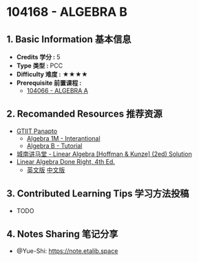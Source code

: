 # 104168 - ALGEBRA B

## 1. Basic Information 基本信息

-   **Credits 学分 :** 5
-   **Type 类型 :** PCC
-   **Difficulty 难度 :** ★★★★
-   **Prerequisite 前置课程 :** 
    -   [104066 - ALGEBRA A](./alg-a.md)


## 2. Recomanded Resources 推荐资源

-   [GTIIT Panapto](https://panopto.gtiit.edu.cn/Panopto/Pages/Home.aspx)
    -   [Algebra 1M - Interantional](https://panopto.gtiit.edu.cn/Panopto/Pages/Sessions/List.aspx#folderID=%22a3307669-8cf3-42dc-aa0e-ab8b00517416%22&view=1&maxResults=250&folderQuery=%22algebra%22)
    -   [Algebra B - Tutorial](https://panopto.gtiit.edu.cn/Panopto/Pages/Sessions/List.aspx#folderID=%2261b2ecec-427c-45d1-ab8f-adc0004c8f5a%22&maxResults=250)
-   [城南讲马堂 - Linear Algebra [Hoffman & Kunze] (2ed) Solution](https://christangdt.home.blog/algebra/linear-algebra-hoffman-kunze-2ed/)
-   [Linear Algebra Done Right, 4th Ed.](https://linear.axler.net)
    -   [英文版](https://linear.axler.net/LADR4e.pdf) [中文版](https://linear.axler.net/LADR4eChinese.pdf)

## 3. Contributed Learning Tips 学习方法投稿

-   TODO

## 4. Notes Sharing 笔记分享

-   @Yue-Shi: https://note.etalib.space